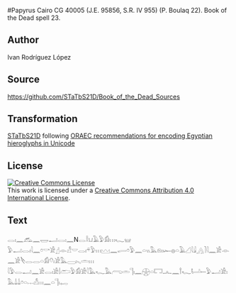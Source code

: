 #Papyrus Cairo CG 40005 (J.E. 95856, S.R. IV 955) (P. Boulaq 22). Book of the Dead spell 23.

## Author 

Ivan Rodríguez López

## Source 

https://github.com/STaTbS21D/Book_of_the_Dead_Sources

## Transformation 

[STaTbS21D](https://statbs21d.github.io/) following [ORAEC recommendations for encoding Egyptian hieroglyphs in Unicode](https://github.com/oraec/recommendations-encoding-hieroglyphs)

## License 

<a rel="license" href="http://creativecommons.org/licenses/by/4.0/"><img alt="Creative Commons License" style="border-width:0" src="https://i.creativecommons.org/l/by/4.0/88x31.png" /></a><br />This work is licensed under a <a rel="license" href="http://creativecommons.org/licenses/by/4.0/">Creative Commons Attribution 4.0 International License</a>.

## Text 

<hiero><rubrum>𓂋𓏤𓈖𓃹𓈖𓉿𓂝𓂋𓏤𓈖</rubrum>N<rubrum>𓂋𓎛𓂓𓄿𓅱𓀁𓏥𓆑</rubrum>𓊠<br>
𓅱𓂝𓂋𓏤𓇋𓈖𓏌𓎡𓀀𓊨𓁹𓀭𓎟𓂋𓏤𓍬𓅱𓏥𓈉𓈖𓂷𓏌𓅱𓈖𓏏𓏭𓅓𓁶𓏤𓆱𓐍𓏏𓄿𓊍𓇋𓇍𓂻𓍘𓇋𓈖𓀀𓁹𓈖𓀀𓌸𓂋𓂋𓏏𓀁𓄣𓏤𓀀𓅓𓈀𓏤𓈅𓏛𓏥<br>
𓇋𓅱𓂋𓂝𓈖𓀀𓂋𓏤𓀀𓌃𓂧𓅱𓀁𓀀𓇋𓅓𓆑𓅓𓂺𓏛𓊹𓏤𓈖𓇽𓏏𓉐𓂜𓈖𓍙𓆑𓂡𓍿𓅱𓂝𓀀𓏤𓅓𓍑𓍑𓏌𓏏𓐖𓀭𓏥𓈖𓏏𓊹𓏤𓉻<br></hiero>